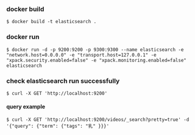 ### docker build
```
$ docker build -t elasticsearch .
```  

### docker run
```
$ docker run -d -p 9200:9200 -p 9300:9300 --name elasticsearch -e "network.host=0.0.0.0" -e "transport.host=127.0.0.1" -e "xpack.security.enabled=false" -e "xpack.monitoring.enabled=false" elasticsearch
```  

### check elasticsearch run successfully
```
$ curl -X GET 'http://localhost:9200'
```  

#### query example
```
$ curl -X GET 'http://localhost:9200/videos/_search?pretty=true' -d '{"query": {"term": {"tags": "乳" }}}'
```  
